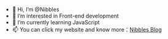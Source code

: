 - 👋 Hi, I’m @Nibbles
- 👀 I’m interested in Front-end development
- 🌱 I’m currently learning JavaScript
- 📫 You can click my website and know more：[Nibbles Blog](https://nibbles.cool/)

<!---
NibblesProject/NibblesProject is a ✨ special ✨ repository because its `README.md` (this file) appears on your GitHub profile.
You can click the Preview link to take a look at your changes.
--->
